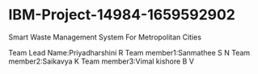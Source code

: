 # IBM-Project-14984-1659592902
Smart Waste Management System For Metropolitan Cities

Team Lead Name:Priyadharshini R
Team member1:Sanmathee S N
Team member2:Saikavya K
Team member3:Vimal kishore B V

